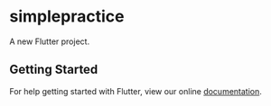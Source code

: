 # simplepractice

A new Flutter project.

## Getting Started

For help getting started with Flutter, view our online
[documentation](https://flutter.io/).

